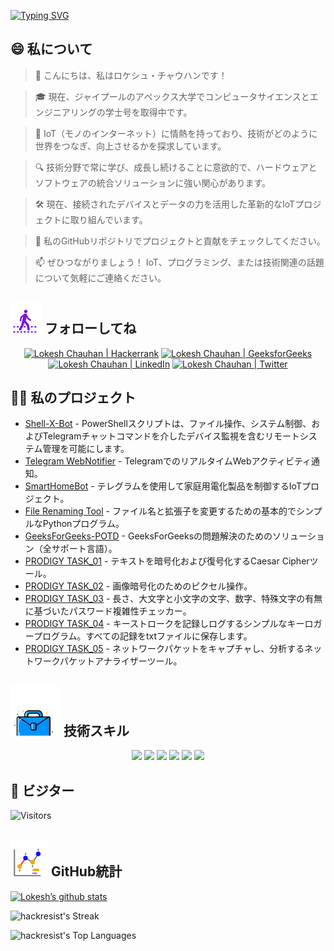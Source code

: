 [![Typing SVG](https://readme-typing-svg.demolab.com?font=Fira+Code&weight=800&size=22&pause=1000&center=true&vCenter=true&width=835&lines=+%F0%9F%91%8B%E3%81%93%E3%82%93%E3%81%AB%E3%81%A1%E3%81%AF%E3%80%81%E8%A8%AA%E5%95%8F%E8%80%85%E3%81%AE%E7%9A%86%E3%81%95%E3%82%93%E3%80%82%E3%81%93%E3%81%93%E3%81%B8%E3%82%88%E3%81%86%E3%81%93%E3%81%9D%EF%BC%81%F0%9F%91%8B;%F0%9F%9A%80%E4%B8%80%E7%B7%92%E3%81%AB%E5%81%89%E5%A4%A7%E3%81%AA%E3%82%82%E3%81%AE%E3%82%92%E5%89%B5%E3%82%8A%E3%81%BE%E3%81%97%E3%82%87%E3%81%86%EF%BC%81%F0%9F%9A%80;%E2%9C%A8%E3%83%86%E3%82%AF%E3%83%8E%E3%83%AD%E3%82%B8%E3%83%BC%E3%81%AE%E4%B8%96%E7%95%8C%E3%81%A8%E3%81%9D%E3%81%AE%E5%85%88%E3%81%A7%E3%80%82%E2%9C%A8)](https://git.io/typing-svg)

## 😄 私について
> 👋 こんにちは、私はロケシュ・チャウハンです！

> 🎓 現在、ジャイプールのアペックス大学でコンピュータサイエンスとエンジニアリングの学士号を取得中です。

> 🌟 IoT（モノのインターネット）に情熱を持っており、技術がどのように世界をつなぎ、向上させるかを探求しています。

> 🔍 技術分野で常に学び、成長し続けることに意欲的で、ハードウェアとソフトウェアの統合ソリューションに強い関心があります。

> 🛠 現在、接続されたデバイスとデータの力を活用した革新的なIoTプロジェクトに取り組んでいます。

> 🔭 私のGitHubリポジトリでプロジェクトと貢献をチェックしてください。

> 📫 ぜひつながりましょう！ IoT、プログラミング、または技術関連の話題について気軽にご連絡ください。
<!--
<p align="center">
  <a href="https://www.linkedin.com/in/lokeshchauhanapex/"><img src="https://img.shields.io/badge/Linkedin-10000?style=plastic&logo=LinkedIn&logoColor=FFFFFF&labelColor=2A79D7&color=2A79D7" alt="Lokesh Chauhan  | LinkedIn"/></a>
  -->

## ![フォローしてね](/icon/follow.svg) フォローしてね
<p>
<p align="center">
    <a href="https://www.hackerrank.com/profile/lokeshchauhan"><img src="https://img.shields.io/badge/Hackerrank-100000?style=plastic&logo=hackerrank&logoColor=FFFFFF&labelColor=42BA3D&color=0EA608" alt="Lokesh Chauhan | Hackerrank"/></a>
    <a href="https://auth.geeksforgeeks.org/user/lokeshchauhan"><img src="https://img.shields.io/badge/GeeksforGeeks-100000?style=plastic&logo=geeksforgeeks&logoColor=FFFFFF&labelColor=42BA3D&color=23891F" alt="Lokesh Chauhan | GeeksforGeeks"/></a>
  <a href="https://www.linkedin.com/in/lokeshchauhanapex/"><img src="https://img.shields.io/badge/Linkedin-10000?style=plastic&logo=LinkedIn&logoColor=FFFFFF&labelColor=2A79D7&color=2A79D7" alt="Lokesh Chauhan  | LinkedIn"/></a>
   </a>
<a href="https://x.com/dev_lokesh_"><img src="https://img.shields.io/badge/Twitter-100000?style=plastic&logo=x&logoColor=ffffff&labelColor=000000&color=0e1525" alt="Lokesh Chauhan | Twitter"/>
    </a>
</p>

## 👨‍💻 私のプロジェクト
* [Shell-X-Bot](https://github.com/HackResist/Shell-X-bot) - PowerShellスクリプトは、ファイル操作、システム制御、およびTelegramチャットコマンドを介したデバイス監視を含むリモートシステム管理を可能にします。
* [Telegram WebNotifier](https://github.com/HackResist/Telegram_WebNotifier) - TelegramでのリアルタイムWebアクティビティ通知。
* [SmartHomeBot](https://github.com/HackResist/SmartHomeBot) - テレグラムを使用して家庭用電化製品を制御するIoTプロジェクト。
* [File Renaming Tool](https://github.com/HackResist/File-Renaming-Tool) - ファイル名と拡張子を変更するための基本的でシンプルなPythonプログラム。
* [GeeksForGeeks-POTD](https://github.com/HackResist/GeeksForGeeks-POTD) - GeeksForGeeksの問題解決のためのソリューション（全サポート言語）。
* [PRODIGY TASK_01](https://github.com/HackResist/PRODIGY_CS_01) - テキストを暗号化および復号化するCaesar Cipherツール。
* [PRODIGY TASK_02](https://github.com/HackResist/PRODIGY_CS_02) - 画像暗号化のためのピクセル操作。
* [PRODIGY TASK_03](https://github.com/HackResist/PRODIGY_CS_03) - 長さ、大文字と小文字の文字、数字、特殊文字の有無に基づいたパスワード複雑性チェッカー。
* [PRODIGY TASK_04](https://github.com/HackResist/PRODIGY_CS_04) - キーストロークを記録しログするシンプルなキーロガープログラム。すべての記録をtxtファイルに保存します。
* [PRODIGY TASK_05](https://github.com/HackResist/PRODIGY_CS_05) - ネットワークパケットをキャプチャし、分析するネットワークパケットアナライザーツール。

## ![技術スキル](/icon/Skill.svg) 技術スキル
<p align="center">
  <a href="https://www.open-std.org/JTC1/SC22/WG14/">
    <img src="https://skillicons.dev/icons?i=c" /></a>
 <a href="https://www.oracle.com/java/">
    <img src="https://skillicons.dev/icons?i=java" /></a>
 <a href="https://isocpp.org/">
    <img src="https://skillicons.dev/icons?i=cpp" /></a>
<a href="https://www.python.org/">
    <img src="https://skillicons.dev/icons?i=py" /></a>
<a href="https://www.gnu.org/software/bash/">
    <img src="https://skillicons.dev/icons?i=bash" /></a>
  <a href="https://ecma-international.org/publications-and-standards/standards/ecma-262/">
    <img src="https://skillicons.dev/icons?i=js" /></a>
      </p>

## 👀 ビジター
![Visitors](https://moe-counter.glitch.me/get/@HackResist?theme=rule34)

## ![GitHub統計](/icon/graph.svg) GitHub統計
[![Lokesh’s github stats](https://github-readme-stats.vercel.app/api?username=HackResist&show_icons=true&theme=dark&count_private=true)](https://github.com/HackResist)

 ![hackresist's Streak](https://github-readme-streak-stats.herokuapp.com/?user=hackresist&theme=cobalt&hide_border=false)

  ![hackresist's Top Languages](https://github-readme-stats.vercel.app/api/top-langs/?username=hackresist&theme=cobalt&show_icons=true&hide_border=false&layout=compact)
